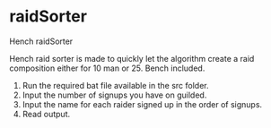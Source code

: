 # raidSorter
Hench raidSorter

Hench raid sorter is made to quickly let the algorithm create a raid composition either for 10 man or 25. Bench included.

1. Run the required bat file available in the src folder.
2. Input the number of signups you have on guilded.
3. Input the name for each raider signed up in the order of signups.
4. Read output.
